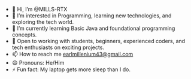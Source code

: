 - 👋 Hi, I’m @MILLS-RTX
- 👀 I’m interested in Programming, learning new technologies, and exploring the tech world.
- 🌱 I’m currently learning Basic Java and foundational programming concepts. 
- 💞️ Open to working with students, beginners, experienced coders, and tech enthusiasts on exciting projects. 
- 📫 How to reach me earlmillenium43@gmail.com
- 😄 Pronouns: He/Him
- ⚡ Fun fact: My laptop gets more sleep than I do.

<!---
MILLS-RTX/MILLS-RTX is a ✨ special ✨ repository because its `README.md` (this file) appears on your GitHub profile.
You can click the Preview link to take a look at your changes.
--->
